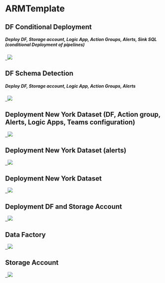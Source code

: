 # ARMTemplate
<h2>DF Conditional Deployment </h2>
<h5>Deploy DF, Storage account, Logic App, Action Groups, Alerts, Sink SQL (conditional Deployment of pipelines) <h5>
<a href="https://portal.azure.com/#create/Microsoft.Template/uri/https%3A%2F%2Fraw.githubusercontent.com%2FAhmad12506%2FAMRTemplate%2Fmain%2FNY-DF-Conditional-Deployment.json" target="_blank">
  <img src="https://aka.ms/deploytoazurebutton"/>
</a>

<h2>DF Schema Detection </h2>
<h5>Deploy DF, Storage account, Logic App, Action Groups, Alerts <h5>
<a href="https://portal.azure.com/#create/Microsoft.Template/uri/https%3A%2F%2Fraw.githubusercontent.com%2FAhmad12506%2FAMRTemplate%2Fmain%2FNY-DF-SchemaChanges.json" target="_blank">
  <img src="https://aka.ms/deploytoazurebutton"/>
</a>
  
<h2> Deployment New York Dataset (DF, Action group, Alerts, Logic Apps, Teams configuration) </h2>
<a href="https://portal.azure.com/#create/Microsoft.Template/uri/https%3A%2F%2Fraw.githubusercontent.com%2FAhmad12506%2FAMRTemplate%2Fmain%2FNY-DF-Alerts-LogicApp-Teams.json" target="_blank">
  <img src="https://aka.ms/deploytoazurebutton"/>
</a>

<h2> Deployment New York Dataset (alerts) </h2>
<a href="https://portal.azure.com/#create/Microsoft.Template/uri/https%3A%2F%2Fraw.githubusercontent.com%2FAhmad12506%2FAMRTemplate%2Fmain%2FAlertsNewyorkDF.json" target="_blank">
  <img src="https://aka.ms/deploytoazurebutton"/>
</a>

<h2> Deployment New York Dataset </h2>
<a href="https://portal.azure.com/#create/Microsoft.Template/uri/https%3A%2F%2Fraw.githubusercontent.com%2FAhmad12506%2FAMRTemplate%2Fmain%2FNewYork_Dataset_OneButtonDeployment.json" target="_blank">
  <img src="https://aka.ms/deploytoazurebutton"/>
</a>

<h2> Deployment DF and Storage Account</h2>
<a href="https://portal.azure.com/#create/Microsoft.Template/uri/https%3A%2F%2Fraw.githubusercontent.com%2FAhmad12506%2FAMRTemplate%2Fmain%2FCreate_DF_StAcc_Togather.json" target="_blank">
  <img src="https://aka.ms/deploytoazurebutton"/>
</a>

<h2>Data Factory </h2>
<a href="https://portal.azure.com/#create/Microsoft.Template/uri/https%3A%2F%2Fraw.githubusercontent.com%2FAhmad12506%2FAMRTemplate%2Fmain%2FDataFactoryARMtemp.json" target="_blank">
  <img src="https://aka.ms/deploytoazurebutton"/>
</a>

<h2> Storage Account</h2>
<a href="https://portal.azure.com/#create/Microsoft.Template/uri/https%3A%2F%2Fraw.githubusercontent.com%2FAhmad12506%2FAMRTemplate%2Fmain%2FStorageAccountARMtemp.json" target="_blank">
  <img src="https://aka.ms/deploytoazurebutton"/>
</a>
